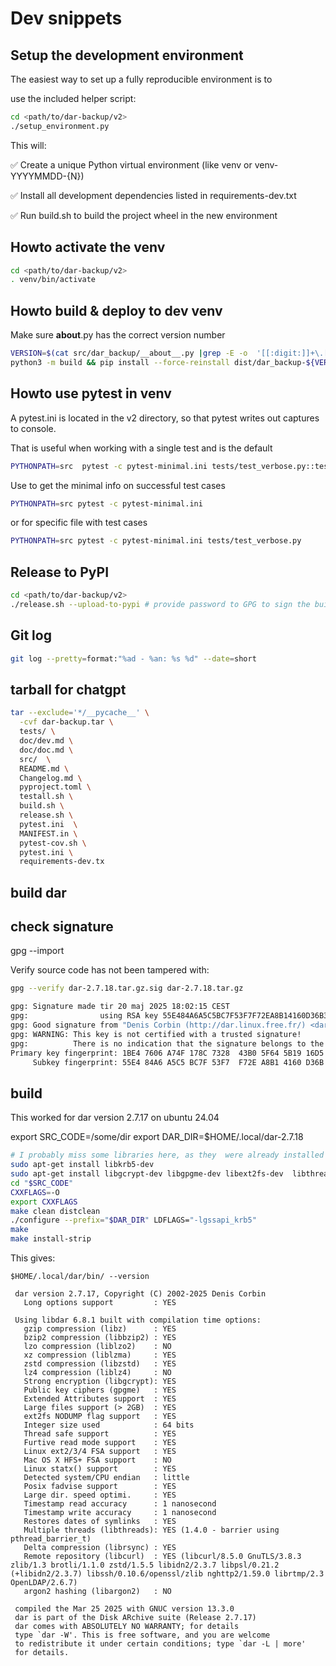 # Dev snippets

## Setup the development environment

The easiest way to set up a fully reproducible environment is to

use the included helper script:

```bash
cd <path/to/dar-backup/v2>
./setup_environment.py
```

This will:

✅ Create a unique Python virtual environment (like venv or venv-YYYYMMDD-{N})

✅ Install all development dependencies listed in requirements-dev.txt

✅ Run build.sh to build the project wheel in the new environment

## Howto activate the venv

```` bash
cd <path/to/dar-backup/v2>
. venv/bin/activate
````

## Howto build & deploy to dev venv

Make sure __about__.py has the correct version number

```` bash
VERSION=$(cat src/dar_backup/__about__.py |grep -E -o  '[[:digit:]]+\.[[:digit:]]+\.[[:digit:]]+(\.[[:digit:]]+)?')
python3 -m build && pip install --force-reinstall dist/dar_backup-${VERSION}-py3-none-any.whl
````

## Howto use pytest in venv

A pytest.ini is located in the v2 directory, so that pytest writes out captures to  console.

That is useful when working with a single test and is the default

```` bash
PYTHONPATH=src  pytest -c pytest-minimal.ini tests/test_verbose.py::test_verbose_error_reporting
````

Use to get the minimal info on successful test cases

```` bash
PYTHONPATH=src pytest -c pytest-minimal.ini
````

or for specific file with test cases

```` bash
PYTHONPATH=src pytest -c pytest-minimal.ini tests/test_verbose.py
````

## Release to PyPI

```bash
cd <path/to/dar-backup/v2>
./release.sh --upload-to-pypi # provide password to GPG to sign the built artifacts
```

## Git log

```` bash
git log --pretty=format:"%ad - %an: %s %d" --date=short
````

## tarball for chatgpt

```bash
tar --exclude='*/__pycache__' \
  -cvf dar-backup.tar \
  tests/ \
  doc/dev.md \
  doc/doc.md \
  src/  \
  README.md \
  Changelog.md \
  pyproject.toml \
  testall.sh \
  build.sh \
  release.sh \
  pytest.ini  \
  MANIFEST.in \
  pytest-cov.sh \
  pytest.ini \
  requirements-dev.tx
```

## build dar

## check signature

gpg --import <key>

Verify source code has not been tampered with:

```bash
gpg --verify dar-2.7.18.tar.gz.sig dar-2.7.18.tar.gz

gpg: Signature made tir 20 maj 2025 18:02:15 CEST
gpg:                using RSA key 55E484A6A5C5BC7F53F7F72EA8B14160D36B3BA7
gpg: Good signature from "Denis Corbin (http://dar.linux.free.fr/) <dar.linux@free.fr>" [unknown]
gpg: WARNING: This key is not certified with a trusted signature!
gpg:          There is no indication that the signature belongs to the owner.
Primary key fingerprint: 1BE4 7606 A74F 178C 7328  43B0 5F64 5B19 16D5 6546
     Subkey fingerprint: 55E4 84A6 A5C5 BC7F 53F7  F72E A8B1 4160 D36B 3BA7
```

## build

This worked for dar version 2.7.17 on ubuntu 24.04

export SRC_CODE=/some/dir
export DAR_DIR=$HOME/.local/dar-2.7.18

```` bash
# I probably miss some libraries here, as they  were already installed
sudo apt-get install libkrb5-dev 
sudo apt-get install libgcrypt-dev libgpgme-dev libext2fs-dev  libthreadar-dev  librsync-dev  libcurl4-gnutls-dev
cd "$SRC_CODE"
CXXFLAGS=-O
export CXXFLAGS
make clean distclean
./configure --prefix="$DAR_DIR" LDFLAGS="-lgssapi_krb5"
make
make install-strip
````

This gives:

```` code
$HOME/.local/dar/bin/ --version

 dar version 2.7.17, Copyright (C) 2002-2025 Denis Corbin
   Long options support         : YES

 Using libdar 6.8.1 built with compilation time options:
   gzip compression (libz)      : YES
   bzip2 compression (libbzip2) : YES
   lzo compression (liblzo2)    : NO
   xz compression (liblzma)     : YES
   zstd compression (libzstd)   : YES
   lz4 compression (liblz4)     : NO
   Strong encryption (libgcrypt): YES
   Public key ciphers (gpgme)   : YES
   Extended Attributes support  : YES
   Large files support (> 2GB)  : YES
   ext2fs NODUMP flag support   : YES
   Integer size used            : 64 bits
   Thread safe support          : YES
   Furtive read mode support    : YES
   Linux ext2/3/4 FSA support   : YES
   Mac OS X HFS+ FSA support    : NO
   Linux statx() support        : YES
   Detected system/CPU endian   : little
   Posix fadvise support        : YES
   Large dir. speed optimi.     : YES
   Timestamp read accuracy      : 1 nanosecond
   Timestamp write accuracy     : 1 nanosecond
   Restores dates of symlinks   : YES
   Multiple threads (libthreads): YES (1.4.0 - barrier using pthread_barrier_t)
   Delta compression (librsync) : YES
   Remote repository (libcurl)  : YES (libcurl/8.5.0 GnuTLS/3.8.3 zlib/1.3 brotli/1.1.0 zstd/1.5.5 libidn2/2.3.7 libpsl/0.21.2 (+libidn2/2.3.7) libssh/0.10.6/openssl/zlib nghttp2/1.59.0 librtmp/2.3 OpenLDAP/2.6.7)
   argon2 hashing (libargon2)   : NO

 compiled the Mar 25 2025 with GNUC version 13.3.0
 dar is part of the Disk ARchive suite (Release 2.7.17)
 dar comes with ABSOLUTELY NO WARRANTY; for details
 type `dar -W'. This is free software, and you are welcome
 to redistribute it under certain conditions; type `dar -L | more'
 for details.
````
